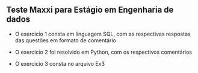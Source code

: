 ## **Teste Maxxi para Estágio em Engenharia de dados**

- O exercicio 1 consta em linguagem SQL, com as respectivas respostas das questões em formato de comentário

- O exercicio 2 foi resolvido em Python, com os respectivos comentários

- O exercicio 3 consta no arquivo Ex3
